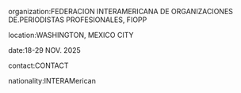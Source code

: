 organization:FEDERACION INTERAMERICANA DE ORGANIZACIONES DE.PERIODISTAS PROFESIONALES, FIOPP

location:WASHINGTON, MEXICO CITY

date:18-29 NOV. 2025

contact:CONTACT

nationality:INTERAMerican

